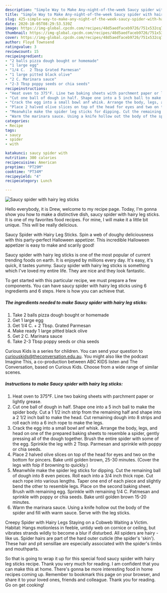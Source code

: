 ```yaml
---
description: "Simple Way to Make Any-night-of-the-week Saucy spider with hairy leg sticks"
title: "Simple Way to Make Any-night-of-the-week Saucy spider with hairy leg sticks"
slug: 425-simple-way-to-make-any-night-of-the-week-saucy-spider-with-hairy-leg-sticks
date: 2020-10-05T08:29:53.539Z
image: https://img-global.cpcdn.com/recipes/48d5aedfaceb9726/751x532cq70/saucy-spider-with-hairy-leg-sticks-recipe-main-photo.jpg
thumbnail: https://img-global.cpcdn.com/recipes/48d5aedfaceb9726/751x532cq70/saucy-spider-with-hairy-leg-sticks-recipe-main-photo.jpg
cover: https://img-global.cpcdn.com/recipes/48d5aedfaceb9726/751x532cq70/saucy-spider-with-hairy-leg-sticks-recipe-main-photo.jpg
author: Floyd Townsend
ratingvalue: 3
reviewcount: 15
recipeingredient:
- "2 balls pizza dough bought or homemade"
- "1 large egg"
- "1/4 C.  2 Tbsp Grated Parmesan"
- "1 large pitted black olive"
- "2 C. Marinara sauce"
- "2-3 Tbsp poppy seeds or chia seeds"
recipeinstructions:
- "Heat oven to 375°F. Line two baking sheets with parchment paper or lightly grease."
- "Cut one ball of dough in half. Shape one into a 5 inch ball to make the spider body. Cut a 1 1/2 inch strip from the remaining half and shape into a 2 1/2 inch ball to make the head. Cut remaining dough into 8 strips and roll each into a 6 inch rope to make the legs."
- "Crack the egg into a small bowl anf whisk. Arrange the body, legs, and head on one of the prepared baking sheets to resemble a spider, gently pressing all of the dough together. Brush the entire spider with some of the egg. Sprinkle the leg with 2 Tbsp. Parmesan and sprinkle with poppy or chia seeds."
- "Place 2 halved olive slices on top of the head for eyes and two on the bottom for pincers. Bake until golden brown, 25-30 minutes. (Cover the legs with foip if browning to quickly.)"
- "Meanwhile make the spider leg sticks for dipping. Cut the remaining ball of dough into 8 even peices. Roll each into a 3/4 inch thick rope. Cut each rope into various lengths. Taper one end of each piece and slightly bend the other to resemble legs. Place on the second baking sheet. Brush with remaining egg. Sprinkle with remaining 1/4 C. Patmesan and sprinkle with poppy or chia seeds. Bake until golden brown 15-20 minutes."
- "Warm the marinara sauce. Using a knife hollow out the body of the spider and fill with warm sauce. Serve with the leg sticks."
categories:
- Recipe
tags:
- saucy
- spider
- with

katakunci: saucy spider with 
nutrition: 300 calories
recipecuisine: American
preptime: "PT29M"
cooktime: "PT34M"
recipeyield: "4"
recipecategory: Lunch

---
```



![Saucy spider with hairy leg sticks](https://img-global.cpcdn.com/recipes/48d5aedfaceb9726/751x532cq70/saucy-spider-with-hairy-leg-sticks-recipe-main-photo.jpg)

Hello everybody, it is Drew, welcome to my recipe page. Today, I'm gonna show you how to make a distinctive dish, saucy spider with hairy leg sticks. It is one of my favorites food recipes. For mine, I will make it a little bit unique. This will be really delicious.

Saucy Spider with Hairy Leg Sticks. Spin a web of doughy deliciousness with this party-perfect Halloween appetizer. This incredible Halloween appetizer is easy to make and scarily good!

Saucy spider with hairy leg sticks is one of the most popular of current trending foods on earth. It is enjoyed by millions every day. It's easy, it's quick, it tastes yummy. Saucy spider with hairy leg sticks is something which I've loved my entire life. They are nice and they look fantastic.


To get started with this particular recipe, we must prepare a few components. You can have saucy spider with hairy leg sticks using 6 ingredients and 6 steps. Here is how you can achieve that.

<!--inarticleads1-->

##### The ingredients needed to make Saucy spider with hairy leg sticks:

1. Take 2 balls pizza dough bought or homemade
1. Get 1 large egg
1. Get 1/4 C. + 2 Tbsp. Grated Parmesan
1. Make ready 1 large pitted black olive
1. Get 2 C. Marinara sauce
1. Take 2-3 Tbsp poppy seeds or chia seeds


Curious Kids is a series for children. You can send your question to curiouskids@theconversation.edu.au. You might also like the podcast Imagine This, a co-production between ABC KIDS listen and The Conversation, based on Curious Kids. Choose from a wide range of similar scenes. 

<!--inarticleads2-->

##### Instructions to make Saucy spider with hairy leg sticks:

1. Heat oven to 375°F. Line two baking sheets with parchment paper or lightly grease.
1. Cut one ball of dough in half. Shape one into a 5 inch ball to make the spider body. Cut a 1 1/2 inch strip from the remaining half and shape into a 2 1/2 inch ball to make the head. Cut remaining dough into 8 strips and roll each into a 6 inch rope to make the legs.
1. Crack the egg into a small bowl anf whisk. Arrange the body, legs, and head on one of the prepared baking sheets to resemble a spider, gently pressing all of the dough together. Brush the entire spider with some of the egg. Sprinkle the leg with 2 Tbsp. Parmesan and sprinkle with poppy or chia seeds.
1. Place 2 halved olive slices on top of the head for eyes and two on the bottom for pincers. Bake until golden brown, 25-30 minutes. (Cover the legs with foip if browning to quickly.)
1. Meanwhile make the spider leg sticks for dipping. Cut the remaining ball of dough into 8 even peices. Roll each into a 3/4 inch thick rope. Cut each rope into various lengths. Taper one end of each piece and slightly bend the other to resemble legs. Place on the second baking sheet. Brush with remaining egg. Sprinkle with remaining 1/4 C. Patmesan and sprinkle with poppy or chia seeds. Bake until golden brown 15-20 minutes.
1. Warm the marinara sauce. Using a knife hollow out the body of the spider and fill with warm sauce. Serve with the leg sticks.


Creepy Spider with Hairy Legs Staying on a Cobweb Waiting a Victim. Habitat: Hangs motionless in feeble, untidy web on cornice or ceiling, but vibrates strands wildly to become a blur if disturbed. All spiders are hairy - like us. Spider hairs are part of the hard outer cuticle (the spider&#39;s &#39;skin&#39;). These hair and pit sensillae are especially associated with the spider&#39;s limbs and mouthparts. 

So that is going to wrap it up for this special food saucy spider with hairy leg sticks recipe. Thank you very much for reading. I am confident that you can make this at home. There's gonna be more interesting food in home recipes coming up. Remember to bookmark this page on your browser, and share it to your loved ones, friends and colleague. Thank you for reading. Go on get cooking!
